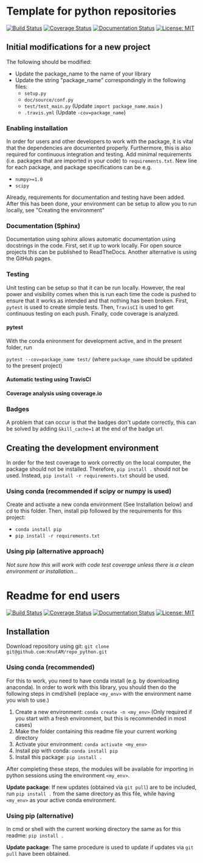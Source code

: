 # Template for python repositories
[![Build Status](https://travis-ci.com/KnutAM/repo_python.svg?branch=main&kill_cache=1)](https://travis-ci.com/KnutAM/repo_python)  [![Coverage Status](https://coveralls.io/repos/github/KnutAM/repo_python/badge.svg?branch=main&kill_cache=1)](https://coveralls.io/github/KnutAM/repo_python?branch=main)  [![Documentation Status](https://readthedocs.org/projects/repo-python/badge/?version=latest&kill_cache=1)](https://repo-python.readthedocs.io/en/latest/?badge=latest)  [![License: MIT](https://img.shields.io/badge/License-MIT-yellow.svg)](https://opensource.org/licenses/MIT)

## Initial modifications for a new project

The following should be modified:

- Update the package_name to the name of your library
- Update the string "package_name" correspondingly in the following files:
  - ``setup.py`` 
  - ``doc/source/conf.py``
  - `test/test_main.py` (Update ``import package_name.main`` )
  - ``.travis.yml``  (Update ``-cov=package_name``)

### Enabling installation

In order for users and other developers to work with the package, it is vital that the dependencies are documented properly. Furthermore, this is also required for continuous integration and testing. Add minimal requirements (i.e. packages that are imported in your code) to `requirements.txt`. New line for each package, and package specifications can be e.g. 

- `numpy>=1.0`
- `scipy`

Already, requirements for documentation and testing have been added. After this has been done, your environment can be setup to allow you to run locally, see "Creating the environment"

### Documentation (Sphinx)

Documentation using sphinx allows automatic documentation using docstrings in the code. First, set it up to work locally. For open source projects this can be published to ReadTheDocs. Another alternative is using the GitHub pages. 

### Testing

Unit testing can be setup so that it can be run locally. However, the real power and visibility comes when this is run each time the code is pushed to ensure that it works as intended and that nothing has been broken. First, `pytest` is used to create simple tests. Then, `TravisCI` is used to get continuous testing on each push. Finally, code coverage is analyzed. 

#### pytest

With the conda enironment for development active, and in the present folder, run

``pytest --cov=package_name test/`` (where ``package_name`` should be updated to the present project)

#### Automatic testing using TravisCI

#### Coverage analysis using coverage.io

### Badges

A problem that can occur is that the badges don't update correctly, this can be solved by adding `&kill_cache=1` at the end of the badge url. 

## Creating the development environment

In order for the test coverage to work correctly on the local computer, the package should not be installed. Therefore, ``pip install .`` should not be used. Instead, ``pip install -r requirements.txt``  should be used. 

### Using conda (recommended if scipy or numpy is used)

Create and activate a new conda environment (See Installation below) and cd to this folder. Then, install pip followed by the requirements for this project:

- ``conda install pip`` 
- ``pip install -r requirements.txt``

### Using pip (alternative approach)

*Not sure how this will work with code test coverage unless there is a clean environment or installation...*

# Readme for end users

[![Build Status](https://travis-ci.com/KnutAM/repo_python.svg?branch=main&kill_cache=1)](https://travis-ci.com/KnutAM/repo_python)  [![Coverage Status](https://coveralls.io/repos/github/KnutAM/repo_python/badge.svg?branch=main&kill_cache=1)](https://coveralls.io/github/KnutAM/repo_python?branch=main)  [![Documentation Status](https://readthedocs.org/projects/repo-python/badge/?version=latest&kill_cache=1)](https://repo-python.readthedocs.io/en/latest/?badge=latest)  [![License: MIT](https://img.shields.io/badge/License-MIT-yellow.svg)](https://opensource.org/licenses/MIT)

## Installation

Download repository using git: ``git clone git@github.com:KnutAM/repo_python.git``

### Using conda (recommended)

For this to work, you need to have conda install (e.g. by downloading anaconda). In order to work with this library, you should then do the following steps in cmd/shell (replace `<my_env>` with the environment name you wish to use.)

1. Create a new environment: `conda create -n <my_env>`  (Only required if you start with a fresh environment, but this is recommended in most cases)
2. Make the folder containing this readme file your current working directory
3. Activate your environment: `conda activate <my_env>`
4. Install pip with conda: `conda install pip`
5. Install this package: `pip install .`

After completing these steps, the modules will be available for importing in python sessions using the environment `<my_env>`. 

**Update package**: If new updates (obtained via `git pull`) are to be included, run `pip install .` from the same directory as this file, while having `<my_env>` as your active conda environment. 

### Using pip (alternative)

In cmd or shell with the current working directory the same as for this readme: `pip install .`

**Update package**: The same procedure is used to update if updates via `git pull` have been obtained. 
